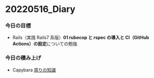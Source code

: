 # 20220516_Diary

### 今日の目標

- Rails（実践 Rails7 系版）**01 rubocop と rspec の導入と CI（GitHub Actions）の設定**についての勉強

### 今日の積み上げ

- Capybara [周りの知識](https://ithelp.ithome.com.tw/articles/10279305)